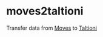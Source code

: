moves2taltioni
==============

Transfer data from [Moves](https://www.moves-app.com/) to [Taltioni](http://www.taltioni.fi/en)
